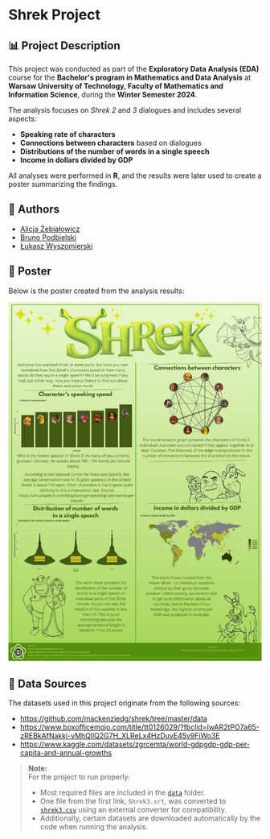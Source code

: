 # Shrek Project

## 📊 Project Description

This project was conducted as part of the **Exploratory Data Analysis (EDA)** course for the **Bachelor's program in Mathematics and Data Analysis** at **Warsaw University of Technology, Faculty of Mathematics and Information Science**, during the **Winter Semester 2024**.  

The analysis focuses on *Shrek 2* and *3* dialogues and includes several aspects:  

- **Speaking rate of characters**  
- **Connections between characters** based on dialogues  
- **Distributions of the number of words in a single speech**  
- **Income in dollars divided by GDP**  

All analyses were performed in **R**, and the results were later used to create a poster summarizing the findings.  

## 👥 Authors

- [Alicja Żebiałowicz](https://github.com/montaluta)
- [Bruno Podbielski](https://github.com/SudokuMan)
- [Łukasz Wyszomierski](https://github.com/LukaszWyszomierski)

## 🎨 Poster

Below is the poster created from the analysis results:

![Poster](poster.jpg)

## 📝 Data Sources

The datasets used in this project originate from the following sources:

- <https://github.com/mackenziedg/shrek/tree/master/data>
- <https://www.boxofficemojo.com/title/tt0126029/?fbclid=IwAR2tPO7a65-zREBkAfNakkj-vMhQllQ2G7H_XLReLx4HzDuvE45v9FiWo3E>
- <https://www.kaggle.com/datasets/zgrcemta/world-gdpgdp-gdp-per-capita-and-annual-growths>

> **Note:**  
> For the project to run properly:  
> 
> - Most required files are included in the [`data`](data) folder.  
> - One file from the first link, `Shrek3.srt`, was converted to [`shrek3.csv`](data/shrek3.csv) using an external converter for compatibility.    
> - Additionally, certain datasets are downloaded automatically by the code when running the analysis.

